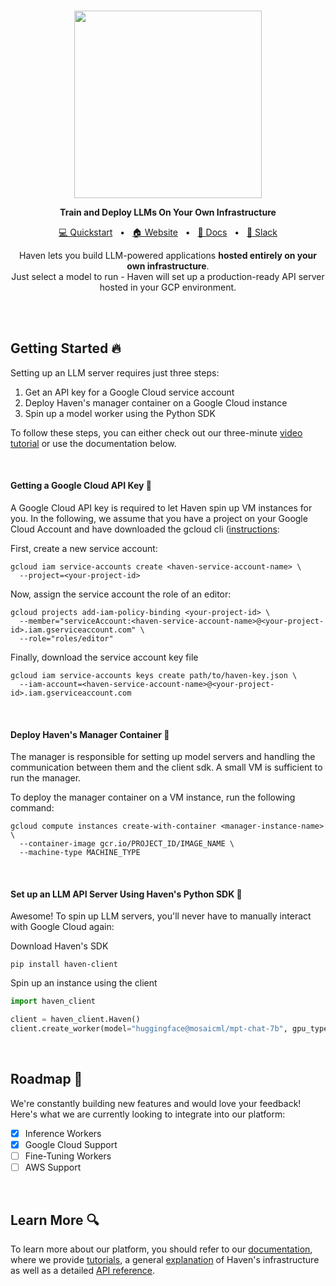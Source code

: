 <br>

<p align="center">
  <a href="https://havenllm.com"><img src="https://github.com/havenhq/haven/assets/122226645/3ce54c45-668d-42c9-84fb-c62d8d38b643" width="300"/></a>
</p>

<p align="center">
    <b>Train and Deploy LLMs On Your Own Infrastructure</b>
</p>

<div align="center">

[💻 Quickstart]()
<span>&nbsp;&nbsp;•&nbsp;&nbsp;</span>
[🏠 Website]()
<span>&nbsp;&nbsp;•&nbsp;&nbsp;</span>
[📄 Docs]()
<span>&nbsp;&nbsp;•&nbsp;&nbsp;</span>
[💬 Slack]()
<br>
<p align="center">
    Haven lets you build LLM-powered applications <b>hosted entirely on your own infrastructure</b>.<br>
    Just select a model to run - Haven will set up a production-ready 
  API server hosted in your GCP environment.
</p>


</div>


<br>
<br>



## Getting Started 🔥

Setting up an LLM server requires just three steps:

1. Get an API key for a Google Cloud service account
2. Deploy Haven's manager container on a Google Cloud instance
3. Spin up a model worker using the Python SDK

To follow these steps, you can either check out our three-minute [video tutorial]() or use the documentation below. 


<br>

#### Getting a Google Cloud API Key 🔑
A Google Cloud API key is required to let Haven spin up VM instances for you. In the following, we assume that you have a project on your Google Cloud Account and have downloaded the gcloud cli ([instructions](https://cloud.google.com/sdk/docs/install?hl=de#deb):

First, create a new service account:
```
gcloud iam service-accounts create <haven-service-account-name> \
  --project=<your-project-id>
```

Now, assign the service account the role of an editor:
```
gcloud projects add-iam-policy-binding <your-project-id> \
  --member="serviceAccount:<haven-service-account-name>@<your-project-id>.iam.gserviceaccount.com" \
  --role="roles/editor"
```

Finally, download the service account key file
```
gcloud iam service-accounts keys create path/to/haven-key.json \
  --iam-account=<haven-service-account-name>@<your-project-id>.iam.gserviceaccount.com
```


<br>

#### Deploy Haven's Manager Container 🐳

The manager is responsible for setting up model servers and handling the communication between them and the client sdk. A small VM is sufficient to run the manager.

To deploy the manager container on a VM instance, run the following command:

```
gcloud compute instances create-with-container <manager-instance-name> \
  --container-image gcr.io/PROJECT_ID/IMAGE_NAME \
  --machine-type MACHINE_TYPE
```

<br>

#### Set up an LLM API Server Using Haven's Python SDK 🤖

Awesome! To spin up LLM servers, you'll never have to manually interact with Google Cloud again:

Download Haven's SDK
```
pip install haven-client
```

Spin up an instance using the client
``` python
import haven_client

client = haven_client.Haven()
client.create_worker(model="huggingface@mosaicml/mpt-chat-7b", gpu_type="A100", gpu_count=1)
```

<br>


## Roadmap 🚀

We're constantly building new features and would love your feedback! Here's what we are currently looking to integrate into our platform:

- [x] Inference Workers
- [x] Google Cloud Support
- [ ] Fine-Tuning Workers
- [ ] AWS Support

<br>

## Learn More 🔍

To learn more about our platform, you should refer to our [documentation](https://docs-havenhq.vercel.app/), where we provide [tutorials](), a general [explanation]() of Haven's infrastructure as well as a detailed [API reference]().
